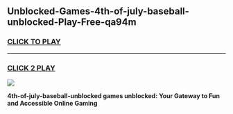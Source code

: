 
## Unblocked-Games-4th-of-july-baseball-unblocked-Play-Free-qa94m
<h3>
<a href="https://premium76.site?title=4th-of-july-baseball-unblocked&ref=10A">CLICK TO PLAY</a></h3>
<hr>

<h3>
<a href="https://premium76.site?title=4th-of-july-baseball-unblocked&ref=10A">CLICK 2 PLAY</a>
  
</h3>

<a href="https://premium76.site?title=4th-of-july-baseball-unblocked&ref=10A"><img src="https://clearcache.store/games.png"></a>


**4th-of-july-baseball-unblocked games unblocked: Your Gateway to Fun and Accessible Online Gaming**
